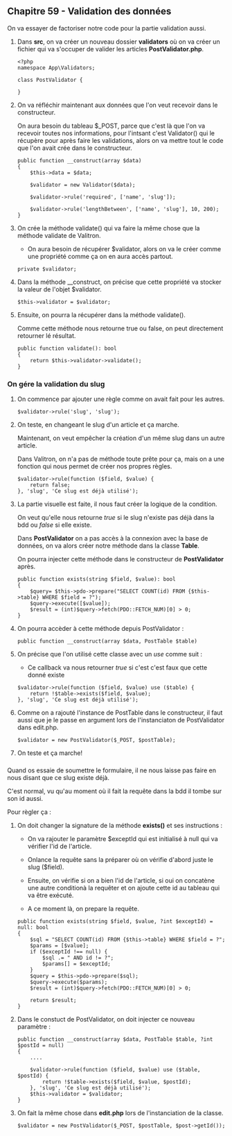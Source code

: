 ## Chapitre 59 - Validation des données

On va essayer de factoriser notre code pour la partie validation aussi.

1. Dans **src**, on va créer un nouveau dossier **validators** où on va créer un fichier qui va s'occuper de valider les articles **PostValidator.php**.

    ```
    <?php
    namespace App\Validators;

    class PostValidator {

    }
    ```

2. On va réfléchir maintenant aux données que l'on veut recevoir dans le constructeur.

    On aura besoin du tableau $_POST, parce que c'est là que l'on va recevoir toutes nos informations, pour l'intsant c'est Validator() qui le récupère pour après faire les validations, alors on va mettre tout le code que l'on avait crée dans le constructeur.

    ```
    public function __construct(array $data)
    {
        $this->data = $data;
        
        $validator = new Validator($data);
       
        $validator->rule('required', ['name', 'slug']);
       
        $validator->rule('lengthBetween', ['name', 'slug'], 10, 200);
    }
    ```

3. On crée la méthode validate() qui va faire la même chose que la méthode validate de Valitron.

    - On aura besoin de récupérer $validator, alors on va le créer comme une propriété comme ça on en aura accès partout.

    ```
    private $validator;
    ```

4. Dans la méthode __construct, on précise que cette propriété va stocker la valeur de l'objet $validator.

    ```
    $this->validator = $validator;
    ```

5. Ensuite, on pourra la récupérer dans la méthode validate().

    Comme cette méthode nous retourne true ou false, on peut directement retourner lé résultat.

    ```
    public function validate(): bool
    {
        return $this->validator->validate();
    }
    ```

### On gére la validation du slug

1. On commence par ajouter une règle comme on avait fait pour les autres.

    ```
    $validator->rule('slug', 'slug');
    ```

2. On teste, en changeant le slug d'un article et ça marche.

    Maintenant, on veut empêcher la création d'un même slug dans un autre article.

    Dans Valitron, on n'a pas de méthode toute prête pour ça, mais on a une fonction qui nous permet de créer nos propres règles.

    ```
    $validator->rule(function ($field, $value) {
        return false;
    }, 'slug', 'Ce slug est déjà utilisé'); 
    ```

3. La partie visuelle est faite, il nous faut créer la logique de la condition.

    On veut qu'elle nous retourne *true* si le slug n'existe pas déjà dans la bdd ou *false* si elle existe.

    Dans **PostValidator** on a pas accès à la connexion avec la base de données, on va alors créer notre méthode dans la classe **Table**.

    On pourra injecter cette méthode dans le constructeur de **PostValidator** après.

    ```
    public function exists(string $field, $value): bool
    {
        $query= $this->pdo->prepare("SELECT COUNT(id) FROM {$this->table} WHERE $field = ?");
        $query->execute([$value]);
        $result = (int)$query->fetch(PDO::FETCH_NUM)[0] > 0;
    }
    ```

4. On pourra accèder à cette méthode depuis PostValidator :

    ```
    public function __construct(array $data, PostTable $table)
    ```

5. On précise que l'on utilisé cette classe avec un *use* comme suit :

    - Ce callback va nous retourner *true* si c'est c'est faux que cette donné existe

    ```
    $validator->rule(function ($field, $value) use ($table) {
        return !$table->exists($field, $value);
    }, 'slug', 'Ce slug est déjà utilisé'); 
    ```

6. Comme on a rajouté l'instance de PostTable dans le constructeur, il faut aussi que je le passe en argument lors de l'instanciaton de PostValidator dans edit.php.

    ```
    $validator = new PostValidator($_POST, $postTable);
    ```

7. On teste et ça marche!

###

Quand os essaie de soumettre le formulaire, il ne nous laisse pas faire en nous disant que ce slug existe déjà.

C'est normal, vu qu'au moment où il fait la requête dans la bdd il tombe sur son id aussi.

Pour règler ça :

1. On doit changer la signature de la méthode **exists()** et ses instructions :

    - On va rajouter le paramètre $exceptId qui est initialisé à null qui va vérifier l'id de l'article.

    - Onlance la requête sans la préparer où on vérifie d'abord juste le slug ($field).

    - Ensuite, on vérifie si on a bien l'id de l'article, si oui on concatène une autre conditionà la requêter et on ajoute cette id au tableau qui va être exécuté.

    - A ce moment là, on prepare la requête.

    ```
    public function exists(string $field, $value, ?int $exceptId) = null: bool
    {
        $sql = "SELECT COUNT(id) FROM {$this->table} WHERE $field = ?";
        $params = [$value];
        if ($exceptId !== null) {
            $sql .= " AND id != ?";
            $params[] = $exceptId;
        }
        $query = $this->pdo->prepare($sql);
        $query->execute($params);
        $result = (int)$query->fetch(PDO::FETCH_NUM)[0] > 0;

        return $result;
    }
    ```

2. Dans le constuct de PostValidator, on doit injecter ce nouveau paramètre :

    ```
    public function __construct(array $data, PostTable $table, ?int $postId = null)
    {
        ....

        $validator->rule(function ($field, $value) use ($table, $postId) {
            return !$table->exists($field, $value, $postId);
        }, 'slug', 'Ce slug est déjà utilisé'); 
        $this->validator = $validator;
    }
    ```

3. On fait la même chose dans **edit.php** lors de l'instanciation de la classe.

    ```
    $validator = new PostValidator($_POST, $postTable, $post->getId());
    ```


